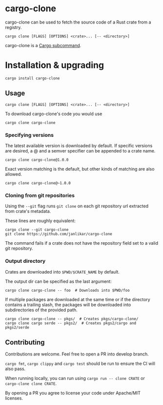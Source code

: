 # cargo-clone

cargo-clone can be used to fetch the source code of a Rust crate from a registry.

    cargo clone [FLAGS] [OPTIONS] <crate>... [-- <directory>]

cargo-clone is a [Cargo subcommand](https://github.com/rust-lang/cargo/wiki/Third-party-cargo-subcommands).

# Installation & upgrading

    cargo install cargo-clone

## Usage

    cargo clone [FLAGS] [OPTIONS] <crate>... [-- <directory>]

To download cargo-clone's code you would use

    cargo clone cargo-clone


### Specifying versions
The latest available version is downloaded by default.
If specific versions are desired, a @ and a semver specifier can be appended to a crate name. 

    cargo clone cargo-clone@1.0.0

Exact version matching is the default, but other kinds of matching are also allowed.

    cargo clone cargo-clone@~1.0.0


### Cloning from git repositories
Using the `--git` flag runs `git clone` on each git repository url extracted from crate's metadata.

These lines are roughly equivalent:

    cargo clone --git cargo-clone
    git clone https://github.com/janlikar/cargo-clone

The command fails if a crate does not have the repository field set to a valid git repository.


### Output directory
Crates are downloaded into `$PWD/$CRATE_NAME` by default.

The output dir can be specified as the last argument:

    cargo clone cargo-clone -- foo  # Downloads into $PWD/foo

If multiple packages are downloaded at the same time or if the directory contains a trailing slash,
the packages will be downloaded into subdirectories of the provided path.

    cargo clone cargo-clone -- pkgs/  # Creates pkgs/cargo-clone/
    cargo clone cargo serde -- pkgs2/  # Creates pkgs2/cargo and pkgs2/serde


## Contributing
Contributions are welcome. Feel free to open a PR into develop branch.

`cargo fmt`, `cargo clippy` and `cargo test` should be run to ensure the CI will also pass.

When running locally, you can run using `cargo run -- clone CRATE` or `cargo-clone clone CRATE`.

By opening a PR you agree to license your code under Apache/MIT licenses.
